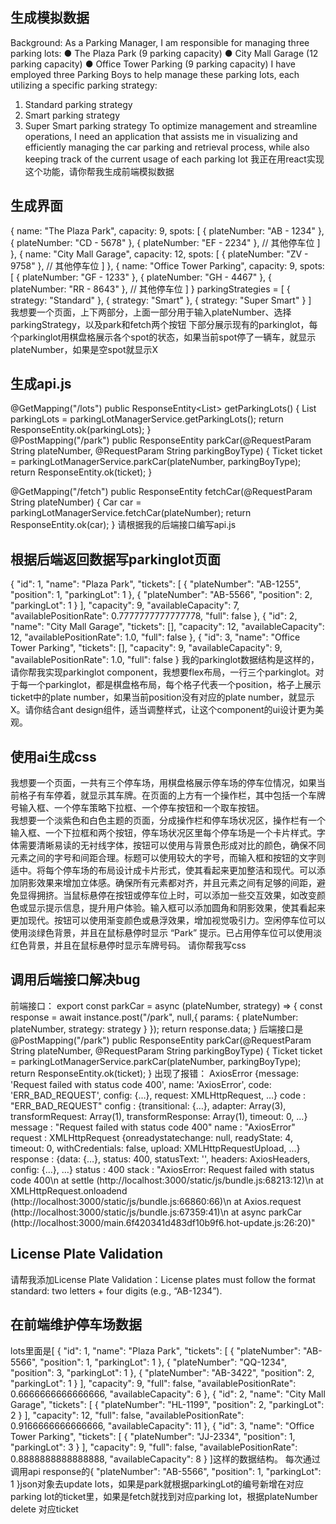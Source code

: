 ## 生成模拟数据
Background:
As a Parking Manager, I am responsible for managing three parking lots:
● The Plaza Park (9 parking capacity)
● City Mall Garage (12 parking capacity)
● Office Tower Parking (9 parking capacity)
I have employed three Parking Boys to help manage these parking lots, each utilizing a specific parking strategy:
1. Standard parking strategy
2. Smart parking strategy
3. Super Smart parking strategy
   To optimize management and streamline operations, I need an application that assists me in visualizing and efficiently managing
   the car parking and retrieval process, while also keeping track of the current usage of each parking lot
我正在用react实现这个功能，请你帮我生成前端模拟数据

## 生成界面
{ name: "The Plaza Park", capacity: 9, spots: [ { plateNumber: "AB - 1234" }, { plateNumber: "CD - 5678" }, { plateNumber: "EF - 2234" }, // 其他停车位 ] }, { name: "City Mall Garage", capacity: 12, spots: [ { plateNumber: "ZV - 9758" }, // 其他停车位 ] }, { name: "Office Tower Parking", capacity: 9, spots: [ { plateNumber: "GF - 1233" }, { plateNumber: "GH - 4467" }, { plateNumber: "RR - 8643" }, // 其他停车位 ] } parkingStrategies = [ { strategy: "Standard" }, { strategy: "Smart" }, { strategy: "Super Smart" } ]   
我想要一个页面，上下两部分，上面一部分用于输入plateNumber、选择parkingStrategy，以及park和fetch两个按钮 下部分展示现有的parkinglot，每个parkinglot用棋盘格展示各个spot的状态，如果当前spot停了一辆车，就显示plateNumber，如果是空spot就显示X

## 生成api.js
@GetMapping("/lots") public ResponseEntity<List<parkinglot>> getParkingLots() { List<parkinglot> parkingLots = parkingLotManagerService.getParkingLots(); return ResponseEntity.ok(parkingLots); }</parkinglot></parkinglot>  
@PostMapping("/park")
public ResponseEntity<Ticket> parkCar(@RequestParam String plateNumber, @RequestParam String parkingBoyType) {
Ticket ticket = parkingLotManagerService.parkCar(plateNumber, parkingBoyType);
return ResponseEntity.ok(ticket);
}

@GetMapping("/fetch")
public ResponseEntity<Car> fetchCar(@RequestParam String plateNumber) {
Car car = parkingLotManagerService.fetchCar(plateNumber);
return ResponseEntity.ok(car);
}
请根据我的后端接口编写api.js

## 根据后端返回数据写parkinglot页面
{
"id": 1,
"name": "Plaza Park",
"tickets": [
{
"plateNumber": "AB-1255",
"position": 1,
"parkingLot": 1
},
{
"plateNumber": "AB-5566",
"position": 2,
"parkingLot": 1
}
],
"capacity": 9,
"availableCapacity": 7,
"availablePositionRate": 0.7777777777777778,
"full": false
},
{
"id": 2,
"name": "City Mall Garage",
"tickets": [],
"capacity": 12,
"availableCapacity": 12,
"availablePositionRate": 1.0,
"full": false
},
{
"id": 3,
"name": "Office Tower Parking",
"tickets": [],
"capacity": 9,
"availableCapacity": 9,
"availablePositionRate": 1.0,
"full": false
}
我的parkinglot数据结构是这样的，请你帮我实现parkinglot component，我想要flex布局，一行三个parkinglot。对于每一个parkinglot，都是棋盘格布局，每个格子代表一个position，格子上展示ticket中的plate number，如果当前position没有对应的plate number，就显示X。请你结合ant design组件，适当调整样式，让这个component的ui设计更为美观。

## 使用ai生成css
我想要一个页面，一共有三个停车场，用棋盘格展示停车场的停车位情况，如果当前格子有车停着，就显示其车牌。在页面的上方有一个操作栏，其中包括一个车牌号输入框、一个停车策略下拉框、一个停车按钮和一个取车按钮。  
我想要一个淡紫色和白色主题的页面，分成操作栏和停车场状况区，操作栏有一个输入框、一个下拉框和两个按钮，停车场状况区里每个停车场是一个卡片样式。字体需要清晰易读的无衬线字体，按钮可以使用与背景色形成对比的颜色，确保不同元素之间的字号和间距合理。标题可以使用较大的字号，而输入框和按钮的文字则适中。将每个停车场的布局设计成卡片形式，使其看起来更加整洁和现代。可以添加阴影效果来增加立体感。确保所有元素都对齐，并且元素之间有足够的间距，避免显得拥挤。当鼠标悬停在按钮或停车位上时，可以添加一些交互效果，如改变颜色或显示提示信息，提升用户体验。输入框可以添加圆角和阴影效果，使其看起来更加现代。按钮可以使用渐变颜色或悬浮效果，增加视觉吸引力。空闲停车位可以使用淡绿色背景，并且在鼠标悬停时显示 “Park” 提示。已占用停车位可以使用淡红色背景，并且在鼠标悬停时显示车牌号码。
请你帮我写css

## 调用后端接口解决bug
前端接口：
export const parkCar = async (plateNumber, strategy) => {
const response = await instance.post("/park", null,{
params: {
plateNumber: plateNumber,
strategy: strategy
}
});
return response.data;
}
后端接口是
@PostMapping("/park")
public ResponseEntity<Ticket> parkCar(@RequestParam String plateNumber, @RequestParam String parkingBoyType) {
Ticket ticket = parkingLotManagerService.parkCar(plateNumber, parkingBoyType);
return ResponseEntity.ok(ticket);
}
出现了报错：
AxiosError {message: 'Request failed with status code 400', name: 'AxiosError', code: 'ERR_BAD_REQUEST', config: {…}, request: XMLHttpRequest, …}
code
:
"ERR_BAD_REQUEST"
config
:
{transitional: {…}, adapter: Array(3), transformRequest: Array(1), transformResponse: Array(1), timeout: 0, …}
message
:
"Request failed with status code 400"
name
:
"AxiosError"
request
:
XMLHttpRequest {onreadystatechange: null, readyState: 4, timeout: 0, withCredentials: false, upload: XMLHttpRequestUpload, …}
response
:
{data: {…}, status: 400, statusText: '', headers: AxiosHeaders, config: {…}, …}
status
:
400
stack
:
"AxiosError: Request failed with status code 400\n    at settle (http://localhost:3000/static/js/bundle.js:68213:12)\n    at XMLHttpRequest.onloadend (http://localhost:3000/static/js/bundle.js:66860:66)\n    at Axios.request (http://localhost:3000/static/js/bundle.js:67359:41)\n    at async parkCar (http://localhost:3000/main.6f420341d483df10b9f6.hot-update.js:26:20)"

## License Plate Validation
请帮我添加License Plate Validation：License plates must follow the format standard: two letters + four digits (e.g., “AB-1234”).

## 在前端维护停车场数据
lots里面是[ { "id": 1, "name": "Plaza Park", "tickets": [ { "plateNumber": "AB-5566", "position": 1, "parkingLot": 1 }, { "plateNumber": "QQ-1234", "position": 3, "parkingLot": 1 }, { "plateNumber": "AB-3422", "position": 2, "parkingLot": 1 } ], "capacity": 9, "full": false, "availablePositionRate": 0.6666666666666666, "availableCapacity": 6 }, { "id": 2, "name": "City Mall Garage", "tickets": [ { "plateNumber": "HL-1199", "position": 2, "parkingLot": 2 } ], "capacity": 12, "full": false, "availablePositionRate": 0.9166666666666666, "availableCapacity": 11 }, { "id": 3, "name": "Office Tower Parking", "tickets": [ { "plateNumber": "JJ-2334", "position": 1, "parkingLot": 3 } ], "capacity": 9, "full": false, "availablePositionRate": 0.8888888888888888, "availableCapacity": 8 } ]这样的数据结构。 每次通过调用api response的{ "plateNumber": "AB-5566", "position": 1, "parkingLot": 1 }json对象去update lots，如果是park就根据parkingLot的编号新增在对应parking lot的ticket里，如果是fetch就找到对应parking lot，根据plateNumber delete 对应ticket  


